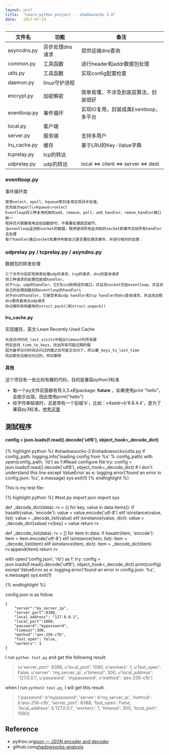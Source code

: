 ```yaml
---
layout: post
title:  "Learn python project -- shadowsocks 2.6"
date:   2017-07-19
---
```



|文件名|功能|备注|
|-----|---|----|
|asyncdns.py|异步处理dns请求|提供远端dns查询|
|common.py|工具函数|进行header和addr数据包处理|
|utils.py|工具函数|实现config配置检查|
|daemon.py|linux守护进程||
|encrypt.py|加密解密|简单易懂，不涉及到底层算法，封装很好|
|eventloop.py|事件循环|实现IO复用，封装成类Eventloop，多平台|
|local.py|客户端||
|server.py|服务端|支持多用户|
|lru_cache.py|缓存|基于LRU的Key-Value字典|
|tcprelay.py|tcp的转达||
|udprelay.py|udp的转达|local <=> client <=> server <=> dest|


### eventloop.py

事件循环类

    使用select、epoll、kqueue等IO复用实现异步处理。
    优先级为epoll\>kqueue\>select
    Eventloop将三种复用机制的add，remove，poll，add_handler，remve_handler接口统一
    程序员只需要使用这些函数即可，不需要处理底层细节。
    当eventloop监测到socket的数据，程序就将所有监测到的socket和事件交给所有handler去处理
    每个handler通过socket和事件判断自己是否要处理该事件，并进行相对的处理：

### udprelay.py / tcprelay.py / asyndns.py

数据包的转发处理

    三个文件分别实现用来处理udp的请求，tcp的请求，dns的查询请求
    将三种请求的处理包装成handler。
    对于tcp，udp的handler，它们bind到特定的端口，并且将socket交给eventloop，并且将自己的处理函数加到eventloop的handlers
    对于dns的handler，它接受来自udp handler和tcp handler的dns查询请求，并且向远程dns服务器发出udp请求
    协议解析和构建用的struct.pack()和struct.unpack()

#### lru_cache.py

实现缓存，英文:Least Recently Used Cache

    先找访问时间_last_visits中超出timeout的所有键
    然后去找_time_to_keys，找出所有可能过期的键
    因为最早访问时间访问过的键之后可能又访问了，所以要_keys_to_last_time
    找出那些没被访问过的，然后删除
    
#### 其他

这个项目有一些比较有趣的代码，目的是兼容python3标准
- 每一个py文件前面都有导入3.x的package:  __future__  ，如果使用print "hello"，会提示出错，因此使用print("hello")
- 给字符串赋值时，总是带有一个前缀'b'，比如：v4addr=b'8.8.4.4'，是为了兼容py3标准，[参考这里](http://stackoverflow.com/questions/6269765/what-does-the-b-character-do-in-front-of-a-string-literal)


## 測試程序


#### config = json.loads(f.read().decode('utf8'), object_hook=_decode_dict)

{% highlight python %}
#shadowsocks-2.6/shadowsocks/utils.py
       if config_path:
            logging.info('loading config from %s' % config_path)
            with open(config_path, 'rb') as f:#Read configure file
                try:
                    config = json.loads(f.read().decode('utf8'),
                                        object_hook=_decode_dict)	# I don't understand this line
                except ValueError as e:
                    logging.error('found an error in config.json: %s',
                                  e.message)
                    sys.exit(1)
{% endhighlight %}


This is my test file:


{% highlight python %}
#test.py
import json
import sys

def _decode_dict(data):
    rv = {}
    for key, value in data.items():
        if hasattr(value, 'encode'):
            value = value.encode('utf-8')
        elif isinstance(value, list):
            value = _decode_list(value)
        elif isinstance(value, dict):
            value = _decode_dict(value)
        rv[key] = value
    return rv

def _decode_list(data):
    rv = []
    for item in data:
        if hasattr(item, 'encode'):
            item = item.encode('utf-8')
        elif isinstance(item, list):
            item = _decode_list(item)
        elif isinstance(item, dict):
            item = _decode_dict(item)
        rv.append(item)
    return rv

with open('config.json', 'rb') as f:
    try:
        config = json.loads(f.read().decode('utf8'), object_hook=_decode_dict)
        print(config)
    except ValueError as e:
        logging.error('found an error in config.json: %s', e.message)
        sys.exit(1)

{% endhighlight %}

config.json is as follow.

```
{
    "server":"my_server_ip",
    "server_port":8388,
    "local_address": "127.0.0.1",
    "local_port":1080,
    "password":"mypassword",
    "timeout":300,
    "method":"aes-256-cfb",
    "fast_open": false,
    "workers": 1
}
```

I run `python test.py` and get the following result:

>{u'server_port': 8388, u'local_port': 1080, u'workers': 1, u'fast_open': False, u'server': 'my_server_ip', u'timeout': 300, u'local_address': '127.0.0.1', u'password': 'mypassword', u'method': 'aes-256-cfb'}

when I run `python3 test.py`, I will get this result:

>{'password': b'mypassword', 'server': b'my_server_ip', 'method': b'aes-256-cfb', 'server_port': 8388, 'fast_open': False, 'local_address': b'127.0.0.1', 'workers': 1, 'timeout': 300, 'local_port': 1080}












## Reference

 - python.org[json — JSON encoder and decoder](https://docs.python.org/2/library/json.html)
 - github.com[shadowsocks-analysis](https://github.com/lixingcong/shadowsocks-analysis)

